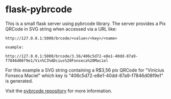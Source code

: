 flask-pybrcode
==============

This is a small flask server using pybrcode library. The server provides a Pix QRCode in SVG string when accessed via a URL like:
```
http://127.0.0.1:5000/brcode/<value>/<key>/<name>

example:

http://127.0.0.1:5000/brcode/3.56/406c5d72-e8e1-40dd-87a9-f7846d08f9e1/Vin%C3%ADcius%20Fonseca%20Maciel
```

For this example a SVG string containing a R$3,56 pix QRCode for "Vinícius Fonseca Maciel" which key is "406c5d72-e8e1-40dd-87a9-f7846d08f9e1" is generated.

Visit the [pybrcode repository]([pybrcode](https://github.com/ViniciusFM/pybrcode)) for more information.